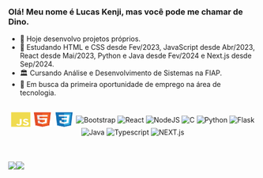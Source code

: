 ### Olá! Meu nome é Lucas Kenji, mas você pode me chamar de Dino. 

- 🔭 Hoje desenvolvo projetos próprios.
- 🌱 Estudando HTML e CSS desde Fev/2023, JavaScript desde Abr/2023, React desde Mai/2023, Python e Java desde Fev/2024 e Next.js desde Sep/2024.
- 🏛️ Cursando Análise e Desenvolvimento de Sistemas na FIAP.
- 🔨 Em busca da primeira oportunidade de emprego na área de tecnologia.

<div style="display: inline_block; margin-bottom: 2rem" align=center><br>
  <img align="center" alt="Js" height="30" width="40" src="https://raw.githubusercontent.com/devicons/devicon/master/icons/javascript/javascript-plain.svg">
  <img align="center" alt="HTML" height="30" width="40" src="https://raw.githubusercontent.com/devicons/devicon/master/icons/html5/html5-original.svg">
  <img align="center" alt="CSS" height="30" width="40" src="https://raw.githubusercontent.com/devicons/devicon/master/icons/css3/css3-original.svg">
  <img align="center" alt="Bootstrap" height="30" width="40" src="https://cdn.jsdelivr.net/gh/devicons/devicon/icons/bootstrap/bootstrap-original.svg" />
  <img align="center" alt="React" height="30" width="40" src="https://cdn.jsdelivr.net/gh/devicons/devicon/icons/react/react-original.svg" />
  <img align="center" alt="NodeJS" height="30" width="40" src="https://cdn.jsdelivr.net/gh/devicons/devicon/icons/nodejs/nodejs-original.svg" />
  <img align="center" alt="C" height="30" width="40" src="https://cdn.jsdelivr.net/gh/devicons/devicon/icons/c/c-plain.svg" />
  <img align="center" alt="Python" height="30" width="40" src="https://cdn.jsdelivr.net/gh/devicons/devicon@latest/icons/python/python-original.svg" />
  <img align="center" alt="Flask" height="30" width="40" src="https://cdn.jsdelivr.net/gh/devicons/devicon@latest/icons/flask/flask-original.svg" />
  <img align="center" alt="Java" height="30" width="40" src="https://cdn.jsdelivr.net/gh/devicons/devicon@latest/icons/java/java-original.svg" />
  <img align="center" alt="Typescript" height="30" width="40" src="https://cdn.jsdelivr.net/gh/devicons/devicon@latest/icons/typescript/typescript-original.svg" />
  <img align="center" alt="NEXT.js" height="30" width="40" src="https://cdn.jsdelivr.net/gh/devicons/devicon@latest/icons/nextjs/nextjs-original.svg" />
</div>

<br>
<div style="display: flex" align=center>

<a>
  <img height=200 align="center" src="https://github-readme-stats.vercel.app/api?username=dinozindev&theme=vue-dark" />
</a>
<a>
  <img height=200 align="center" src="https://github-readme-stats.vercel.app/api/top-langs?username=dinozindev&layout=compact&langs_count=8&card_width=320&theme=vue-dark" />
</a>
</div>






